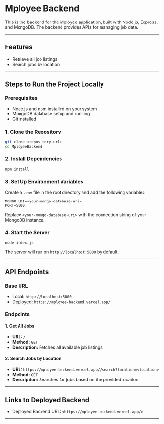 # Mployee Backend

This is the backend for the Mployee application, built with Node.js, Express, and MongoDB. The backend provides APIs for managing job data.

---

## Features
- Retrieve all job listings
- Search jobs by location

---

## Steps to Run the Project Locally

### Prerequisites
- Node.js and npm installed on your system
- MongoDB database setup and running
- Git installed

### 1. Clone the Repository
```bash
git clone <repository-url>
cd MployeeBackend
```

### 2. Install Dependencies
```bash
npm install
```

### 3. Set Up Environment Variables
Create a `.env` file in the root directory and add the following variables:
```env
MONGO_URI=<your-mongo-database-uri>
PORT=5000
```
Replace `<your-mongo-database-uri>` with the connection string of your MongoDB instance.

### 4. Start the Server
```bash
node index.js
```
The server will run on `http://localhost:5000` by default.

---

## API Endpoints

### Base URL
- Local: `http://localhost:5000`
- Deployed: `https://mployee-backend.vercel.app/`

### Endpoints

#### **1. Get All Jobs**
- **URL:** `/`
- **Method:** `GET`
- **Description:** Fetches all available job listings.

#### **2. Search Jobs by Location**
- **URL:** `https://mployee-backend.vercel.app//search?location=<location>`
- **Method:** `GET`
- **Description:** Searches for jobs based on the provided location.

---

## Links to Deployed Backend
- Deployed Backend URL: `<https://mployee-backend.vercel.app/>`



---


